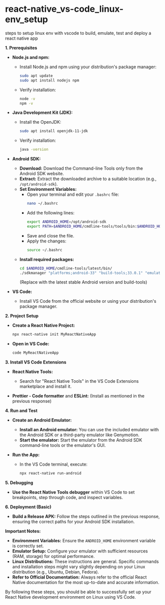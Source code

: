 # react-native_vs-code_linux-env_setup
steps to setup linux env with vscode to build, emulate, test and deploy a react native app


**1. Prerequisites**

* **Node.js and npm:**
    * Install Node.js and npm using your distribution's package manager:
        ```bash
        sudo apt update
        sudo apt install nodejs npm 
        ```
    * Verify installation:
        ```bash
        node -v 
        npm -v
        ```

* **Java Development Kit (JDK):**
    * Install the OpenJDK:
        ```bash
        sudo apt install openjdk-11-jdk 
        ```
    * Verify installation:
        ```bash
        java -version
        ```

* **Android SDK:**
    * **Download:** Download the Command-line Tools only from the Android SDK website.
    * **Extract:** Extract the downloaded archive to a suitable location (e.g., `/opt/android-sdk`).
    * **Set Environment Variables:**
        * Open your terminal and edit your `.bashrc` file:
            ```bash
            nano ~/.bashrc
            ```
        * Add the following lines:
            ```bash
            export ANDROID_HOME=/opt/android-sdk 
            export PATH=$ANDROID_HOME/cmdline-tools/tools/bin:$ANDROID_HOME/cmdline-tools/latest/bin:$PATH
            ```
        * Save and close the file.
        * Apply the changes:
            ```bash
            source ~/.bashrc
            ```
    * **Install required packages:**
        ```bash
        cd $ANDROID_HOME/cmdline-tools/latest/bin/
        ./sdkmanager "platforms;android-33" "build-tools;33.0.1" "emulator" 
        ``` 
        (Replace with the latest stable Android version and build-tools)

* **VS Code:**
    * Install VS Code from the official website or using your distribution's package manager.

**2. Project Setup**

* **Create a React Native Project:**
    ```bash
    npx react-native init MyReactNativeApp 
    ```

* **Open in VS Code:**
    ```bash
    code MyReactNativeApp
    ```

**3. Install VS Code Extensions**

* **React Native Tools:**
    * Search for "React Native Tools" in the VS Code Extensions marketplace and install it.

* **Prettier - Code formatter** and **ESLint:** (Install as mentioned in the previous response)

**4. Run and Test**

* **Create an Android Emulator:**
    * **Install an Android emulator:** You can use the included emulator with the Android SDK or a third-party emulator like Genymotion.
    * **Start the emulator:** Start the emulator from the Android SDK command-line tools or the emulator's GUI.

* **Run the App:**
    * In the VS Code terminal, execute:
        ```bash
        npx react-native run-android 
        ```

**5. Debugging**

* **Use the React Native Tools debugger** within VS Code to set breakpoints, step through code, and inspect variables.

**6. Deployment (Basic)**

* **Build a Release APK:** Follow the steps outlined in the previous response, ensuring the correct paths for your Android SDK installation.

**Important Notes:**

* **Environment Variables:** Ensure the `ANDROID_HOME` environment variable is correctly set.
* **Emulator Setup:** Configure your emulator with sufficient resources (RAM, storage) for optimal performance.
* **Linux Distributions:** These instructions are general. Specific commands and installation steps might vary slightly depending on your Linux distribution (e.g., Ubuntu, Debian, Fedora).
* **Refer to Official Documentation:** Always refer to the official React Native documentation for the most up-to-date and accurate information.

By following these steps, you should be able to successfully set up your React Native development environment on Linux using VS Code.
